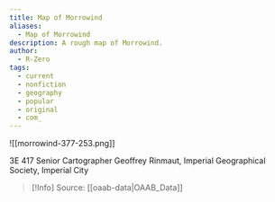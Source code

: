 ```yaml
---
title: Map of Morrowind
aliases:
  - Map of Morrowind
description: A rough map of Morrowind.
author:
  - R-Zero
tags:
  - current
  - nonfiction
  - geography
  - popular
  - original
  - com_
---
```

![[morrowind-377-253.png]]

3E 417
Senior Cartographer Geoffrey Rinmaut, Imperial Geographical Society, Imperial City

> [!Info]
> Source: [[oaab-data|OAAB_Data]]